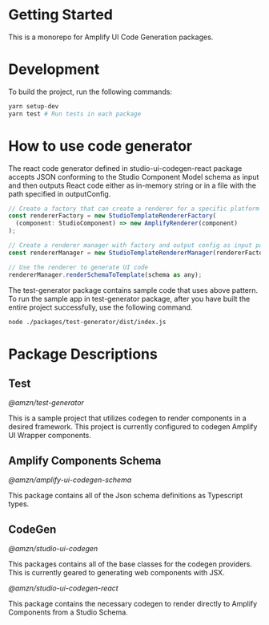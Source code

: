 # Getting Started

This is a monorepo for Amplify UI Code Generation packages.

# Development

To build the project, run the following commands:

```sh
yarn setup-dev
yarn test # Run tests in each package
```

# How to use code generator

The react code generator defined in studio-ui-codegen-react package accepts JSON conforming to the Studio Component Model schema as input and then outputs React code either as in-memory string or in a file with the path specified in outputConfig.

```js
// Create a factory that can create a renderer for a specific platform (such as Amplify UI)
const rendererFactory = new StudioTemplateRendererFactory(
  (component: StudioComponent) => new AmplifyRenderer(component)
);

// Create a renderer manager with factory and output config as input parameter
const rendererManager = new StudioTemplateRendererManager(rendererFactory, outputConfig);

// Use the renderer to generate UI code
rendererManager.renderSchemaToTemplate(schema as any);
```

The test-generator package contains sample code that uses above pattern.
To run the sample app in test-generator package, after you have built the entire project successfully, use the following command.

```sh
node ./packages/test-generator/dist/index.js
```

# Package Descriptions

## Test

_@amzn/test-generator_

This is a sample project that utilizes codegen to render components in a desired framework. This project is currently configured to codegen Amplify UI Wrapper components.

## Amplify Components Schema

_@amzn/amplify-ui-codegen-schema_

This package contains all of the Json schema definitions as Typescript types.

## CodeGen

_@amzn/studio-ui-codegen_

This packages contains all of the base classes for the codegen providers. This is currently geared to generating web components with JSX.

_@amzn/studio-ui-codegen-react_

This package contains the necessary codegen to render directly to Amplify Components from a Studio Schema.
